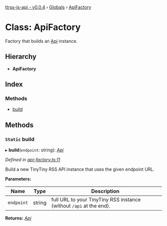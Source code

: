 [ttrss-js-api - v0.0.4](../README.md) › [Globals](../globals.md) › [ApiFactory](apifactory.md)

# Class: ApiFactory

Factory that builds an [Api](../interfaces/api.md) instance.

## Hierarchy

* **ApiFactory**

## Index

### Methods

* [build](apifactory.md#static-build)

## Methods

### `Static` build

▸ **build**(`endpoint`: string): *[Api](../interfaces/api.md)*

*Defined in [api-factory.ts:11](https://github.com/fchristl/ttrss-js-api/blob/9b18cd6/src/api-factory.ts#L11)*

Build a new TinyTiny RSS API instance that uses the given endpoint URL.

**Parameters:**

Name | Type | Description |
------ | ------ | ------ |
`endpoint` | string | full URL to your TinyTiny RSS instance (without `/api` at the end).  |

**Returns:** *[Api](../interfaces/api.md)*
